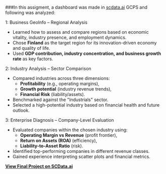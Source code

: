 ###In this assigment, a dashboard was made in [scdata.ai](https://www.scdata.ai/) GCPS and following was analyzed:

1: Business GeoInfo – Regional Analysis
- Learned how to assess and compare regions based on economic vitality, industry presence, and employment dynamics.
- Chose **Finland** as the target region for its innovation-driven economy and quality of life.
- Used **GDP contribution, industry concentration, and business growth rate** as key factors.

2: Industry Analysis – Sector Comparison
- Compared industries across three dimensions:
  - **Profitability** (e.g., operating margins),
  - **Growth potential** (industry revenue trends),
  - **Financial Risk** (liability/assets).
- Benchmarked against the "Industrials" sector.
- Selected a high-potential industry based on financial health and future outlook.

3: Enterprise Diagnosis – Company-Level Evaluation
- Evaluated companies within the chosen industry using:
  - **Operating Margin vs Revenue** (profit frontier),
  - **Return on Assets (ROA)** (efficiency),
  - **Liability-to-Asset Ratio** (risk).
- Identified top-performing companies in different revenue classes.
- Gained experience interpreting scatter plots and financial metrics.


[**View Final Project on SCData.ai**](https://www.scdata.ai/project/56255)

